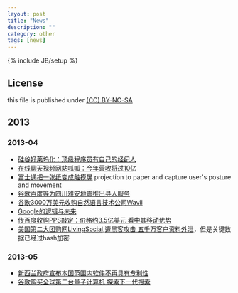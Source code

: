 ```yaml
---
layout: post
title: "News"
description: ""
category: other
tags: [news]
---
```

{% include JB/setup %}
## License
this file is published under [(CC) BY-NC-SA](http://creativecommons.org/licenses/by-nc-sa/3.0/)


## 2013
### 2013-04
* [硅谷好莱坞化：顶级程序员有自己的经纪人](http://money.163.com/13/0411/15/8S6M27S600254TFQ.html)
* [在线聊天视频网站呱呱：今年营收将过10亿](http://tech.163.com/13/0417/17/8SMABFVG000915BF.html)
* [富士通把一张纸变成触摸屏](http://tech.163.com/13/0417/06/8SL4H57Q000915BD.html) projection to paper and capture user's posture and movement
* [谷歌百度等为四川雅安地震推出寻人服务](http://tech.163.com/13/0420/17/8STVCG96000915BF.html)
* [谷歌3000万美元收购自然语言技术公司Wavii](http://tech.163.com/13/0424/04/8T6SJBH5000915BF.html)
* [Google的逻辑与未来](http://tech.163.com/13/0424/08/8T7AK5UL000915BF_all.html#p1)
* [传百度收购PPS敲定：价格约3.5亿美元 看中其移动优势](http://tech.163.com/13/0425/08/8T9V3BQP000915BF.html)
* [美国第二大团购网LivingSocial,遭黑客攻击 五千万客户资料外泄](http://tech.163.com/13/0427/06/8TET2N3K000915BF.html)，但是关键数据已经过hash加密
### 2013-05
* [新西兰政府宣布本国范围内软件不再具有专利性](http://tech.163.com/13/0513/08/8UO9N6L200094MOK.html)
* [谷歌购买全球第二台量子计算机 探索下一代搜索](http://tech.163.com/13/0517/03/8V2336FK000915BF.html)
